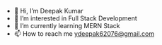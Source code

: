 - 👋 Hi, I’m Deepak Kumar
- 👀 I’m interested in Full Stack Development
- 🌱 I’m currently learning MERN Stack
- 📫 How to reach me ydeepak62076@gmail.com

<!---
Deepak-Kumar62/Deepak-Kumar62 is a ✨ special ✨ repository because its `README.md` (this file) appears on your GitHub profile.
You can click the Preview link to take a look at your changes.
--->
